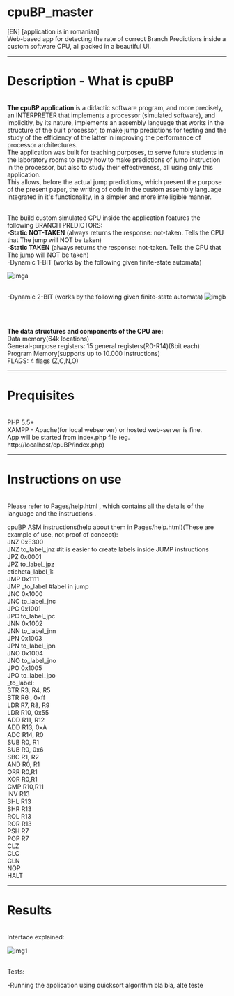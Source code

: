 # cpuBP_master
[EN] [application is in romanian] <br>
Web-based app for detecting the rate of correct Branch Predictions inside a custom software CPU, all packed in a beautiful UI.

---



# Description - What is cpuBP
<br>
<b>The cpuBP application</b> is a didactic software program, and more precisely, an INTERPRETER that implements a processor (simulated software), and implicitly, by its nature, implements an assembly language that works in the structure of the built processor, to make jump predictions for testing and the study of the efficiency of the latter in improving the performance of processor architectures.
<br>
The application was built for teaching purposes, to serve future students in the laboratory rooms to study how to make predictions of jump instruction in the processor, but also to study their effectiveness, all using only this application.
<br>
This allows, before the actual jump predictions, which present the purpose of the present paper, the writing of code in the custom assembly language integrated in it's functionality, in a simpler and more intelligible manner.
<br/><br/>

The build custom simulated CPU inside the application features the following BRANCH PREDICTORS:
<br/>-<b>Static NOT-TAKEN</b>  (always returns the response: not-taken. Tells the CPU that The jump will NOT be taken)
<br/>-<b>Static TAKEN</b>  (always returns the response: not-taken. Tells the CPU that The jump will NOT be taken)
<br/>-Dynamic 1-BIT (works by the following given finite-state automata)

![imga](https://i.imgur.com/0cSOYko.jpg)

<br/>-Dynamic 2-BIT (works by the following given finite-state automata)
![imgb](https://i.imgur.com/39o7DfD.jpg)

<br/>

<br/><b>The data structures and components of the CPU are:</b>
<br/>Data memory(64k locations)
<br/>General-purpose registers: 15 general registers(R0-R14)(8bit each)
<br/>Program Memory(supports up to 10.000 instructions)
<br/>FLAGS: 4 flags (Z,C,N,O)


---



# Prequisites
<br>PHP 5.5+
<br>XAMPP - Apache(for local webserver) or hosted web-server is fine.
<br>App will be started from index.php file (eg. http://localhost/cpuBP/index.php)


----



# Instructions on use 
<br>
Please refer to Pages/help.html , which contains all the details of the language and the instructions .
 <br>
 
cpuBP ASM instructions(help about them in Pages/help.html)(These are example of use, not proof of concept):
 <br>
JNZ 0xE300 <br>
JNZ to_label_jnz #it is easier to create labels inside JUMP instructions<br>
JPZ 0x0001 <br>
JPZ to_label_jpz<br>
eticheta_label_1:<br>
JMP 0x1111<br>
JMP _to_label #label in jump<br>
JNC 0x1000<br>
JNC to_label_jnc<br>
JPC 0x1001<br>
JPC to_label_jpc<br>
JNN 0x1002<br>
JNN to_label_jnn<br>
JPN 0x1003<br>
JPN to_label_jpn<br>
JNO 0x1004<br>
JNO to_label_jno<br>
JPO 0x1005<br>
JPO to_label_jpo<br>
_to_label:<br>
STR R3, R4, R5<br>
STR R6 , 0xff <br>
LDR R7, R8, R9<br>
LDR R10, 0x55<br>
ADD R11, R12<br>
ADD R13, 0xA<br>
ADC R14, R0<br>
SUB R0, R1<br>
SUB R0, 0x6<br>
SBC R1, R2<br>
AND R0, R1<br>
ORR R0,R1<br>
XOR R0,R1<br>
CMP R10,R11<br>
INV R13<br>
SHL R13<br>
SHR R13<br>
ROL R13<br>
ROR R13<br>
PSH R7<br>
POP R7<br>
CLZ<br>
CLC<br>
CLN<br>
NOP   <br>
HALT <br>

----



# Results 
<br> Interface explained:
<!-- ... -->
<!-- COMENTARIU: imagine cu interfata explicata cpuBP comes here... -->
![img1](https://i.imgur.com/zj70JEd.png)

<br>Tests:

-Running the application using quicksort algorithm 
bla bla, alte teste
<br>
<br>
<br>
<br>
<br>

